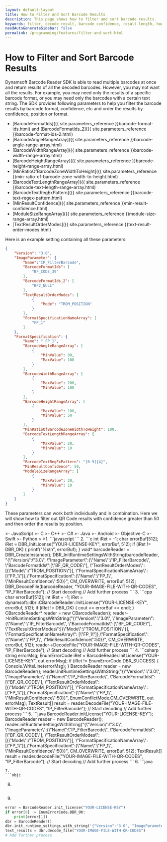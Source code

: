 ```yaml
---
layout: default-layout
title: How to Filter and Sort Barcode Results
description: This page shows how to filter and sort barcode results.
keywords: filter, decode result, barcode confidence, result length, how-to guides
needAutoGenerateSidebar: false
permalink: /programming/features/filter-and-sort.html
---
```



# How to Filter and Sort Barcode Results

Dynamsoft Barcode Reader SDK is able to read multiple barcodes at once and return results of all the decoded barcodes. However, you may not want all the results. For example, you may need only the results of a specific barcode format, or you may need only the barcodes with a certain text string. The SDK provides following parameters to help you filter the barcode results by barcode format, confidence, etc and order the results by confidence, position or format.

- [BarcodeFormatIds]({{ site.parameters_reference }}barcode-format-ids.html) and [BarcodeFormatIds_2]({{ site.parameters_reference }}barcode-format-ids-2.html)
- [BarcodeAngleRangeArray]({{ site.parameters_reference }}barcode-angle-range-array.html)
- [BarcodeWidthRangeArray]({{ site.parameters_reference }}barcode-width-range-array.html)
- [BarcodeHeightRangeArray]({{ site.parameters_reference }}barcode-height-range-array.html)
- [MinRatioOfBarcodeZoneWidthToHeight]({{ site.parameters_reference }}min-ratio-of-barcode-zone-width-to-height.html)
- [BarcodeTextLengthRangeArray]({{ site.parameters_reference }}barcode-text-length-range-array.html)
- [BarcodeTextRegExPattern]({{ site.parameters_reference }}barcode-text-regex-pattern.html)
- [MinResultConfidence]({{ site.parameters_reference }}min-result-confidence.html)
- [ModuleSizeRangeArray]({{ site.parameters_reference }}module-size-range-array.html)
- [TextResultOrderModes]({{ site.parameters_reference }}text-result-order-modes.html)

Here is an example setting containing all these parameters:

```json
{
    "Version": "3.0",
    "ImageParameter": {
        "Name":"IP_FilterBarcode",
        "BarcodeFormatIds": [
            "BF_CODE_39"
        ],
        "BarcodeFormatIds_2": [
            "BF2_NULL"
        ],
        "TextResultOrderModes": [
            {
                "Mode": "TROM_POSITION"
            }
        ],
        "FormatSpecificationNameArray": [
            "FP_1"
        ]
    },
    "FormatSpecification": {
        "Name": " FP_1",
        "BarcodeAngleRangeArray": [
            {
                "MinValue": 80,
                "MaxValue": 100
            }
        ],
        "BarcodeWidthRangeArray": [
            {
                "MaxValue": 200,
                "MinValue": 100
            }
        ],
        "BarcodeHeightRangeArray": [
            {
                "MaxValue": 100,
                "MinValue": 50
            }
        ],
        "MinRatioOfBarcodeZoneWidthToHeight": 100,
        "BarcodeTextLengthRangeArray": [
            {
                "MaxValue": 20,
                "MinValue": 10
            }
        ],
        "BarcodeTextRegExPattern": "[0-9]{4}",
        "MinResultConfidence": 50,
        "ModuleSizeRangeArray": [
            {
                "MaxValue": 20,
                "MinValue": 10
            }
        ]
    }
}
```

These parameters can work both individually and in combination. Here we will show how to filter out QR Code results with confidence greater than 50 and then order the results by position.

<div class="sample-code-prefix"></div>
>- JavaScript
>- C
>- C++
>- C#
>- Java
>- Android
>- Objective-C
>- Swift
>- Python
>
>1. 
```javascript
```
2. 
```c
int iRet = -1;
char errorBuf[512];
iRet = DBR_InitLicense("YOUR-LICENSE-KEY", errorBuf, 512);
if (iRet != DBR_OK)
{
    printf("%s\n", errorBuf);
}
void* barcodeReader = DBR_CreateInstance();
DBR_InitRuntimeSettingsWithString(barcodeReader, "{\"Version\":\"3.0\", \"ImageParameter\":{\"Name\":\"IP_FilterBarcode\", \"BarcodeFormatIds\":[\"BF_QR_CODE\"], \"TextResultOrderModes\":[{\"Mode\":\"TROM_POSITION\"}], \"FormatSpecificationNameArray\": [\"FP_1\"]},\"FormatSpecification\":{\"Name\":\"FP_1\", \"MinResultConfidence\":50}}", CM_OVERWRITE, errorBuf, 512);
DBR_DecodeFile(barcodeReader, "YOUR-IMAGE-FILE-WITH-QR-CODES", "IP_FilterBarcode"); // Start decoding
// Add further process
```
3. 
```cpp
char errorBuf[512];
int iRet = -1;
iRet = dynamsoft::dbr::CBarcodeReader::InitLicense("YOUR-LICENSE-KEY", errorBuf, 512);
if (iRet != DBR_OK)
{
    cout << errorBuf << endl;
}
CBarcodeReader* reader = new CBarcodeReader();
reader->InitRuntimeSettingsWithString("{\"Version\":\"3.0\", \"ImageParameter\":{\"Name\":\"IP_FilterBarcode\", \"BarcodeFormatIds\":[\"BF_QR_CODE\"], \"TextResultOrderModes\":[{\"Mode\":\"TROM_POSITION\"}], \"FormatSpecificationNameArray\": [\"FP_1\"]},\"FormatSpecification\":{\"Name\":\"FP_1\", \"MinResultConfidence\":50}}", CM_OVERWRITE, errorBuf, 512);
reader->DecodeFile("YOUR-IMAGE-FILE-WITH-QR-CODES", "IP_FilterBarcode"); // Start decoding
// Add further process
```
4. 
```csharp
string errorMsg;
EnumErrorCode iRet = BarcodeReader.InitLicense("YOUR-LICENSE-KEY", out errorMsg);
if (iRet != EnumErrorCode.DBR_SUCCESS)
{
    Console.WriteLine(errorMsg);
}
BarcodeReader reader = new BarcodeReader();
reader.InitRuntimeSettingsWithString("{\"Version\":\"3.0\", \"ImageParameter\":{\"Name\":\"IP_FilterBarcode\", \"BarcodeFormatIds\":[\"BF_QR_CODE\"], \"TextResultOrderModes\":[{\"Mode\":\"TROM_POSITION\"}], \"FormatSpecificationNameArray\": [\"FP_1\"]},\"FormatSpecification\":{\"Name\":\"FP_1\", \"MinResultConfidence\":50}}", EnumConflictMode.CM_OVERWRITE, out errorMsg);
TextResult[] result = reader.DecodeFile("YOUR-IMAGE-FILE-WITH-QR-CODES", "IP_FilterBarcode"); // Start decoding
// Add further process
```
5. 
```java
BarcodeReader.initLicense("YOUR-LICENSE-KEY");
BarcodeReader reader = new BarcodeReader();
reader.initRuntimeSettingsWithString("{\"Version\":\"3.0\", \"ImageParameter\":{\"Name\":\"IP_FilterBarcode\", \"BarcodeFormatIds\":[\"BF_QR_CODE\"], \"TextResultOrderModes\":[{\"Mode\":\"TROM_POSITION\"}], \"FormatSpecificationNameArray\": [\"FP_1\"]},\"FormatSpecification\":{\"Name\":\"FP_1\", \"MinResultConfidence\":50}}", CM_OVERWRITE, errorBuf, 512);
TextResult[] result = reader.decodeFile("YOUR-IMAGE-FILE-WITH-QR-CODES", "IP_FilterBarcode"); // Start decoding
// Add further process
```
6. 
```java

```
7. 
```objc

```
8. 
```swift

```
9. 
```python
error = BarcodeReader.init_license("YOUR-LICENSE-KEY")
if error[0] != EnumErrorCode.DBR_OK:
    print(error[1])
dbr = BarcodeReader()
dbr.init_runtime_settings_with_string('{"Version":"3.0", "ImageParameter":{"Name":"IP_FilterBarcode", "BarcodeFormatIds":["BF_QR_CODE"], "TextResultOrderModes":[{"Mode":"TROM_POSITION"}], "FormatSpecificationNameArray": ["FP_1"]},"FormatSpecification":{"Name":"FP_1", "MinResultConfidence":50}}')
text_results = dbr.decode_file("YOUR-IMAGE-FILE-WITH-QR-CODES")
# Add further process
```
